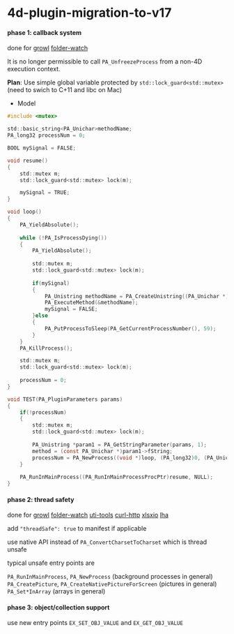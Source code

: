 # 4d-plugin-migration-to-v17

#### phase 1: callback system

done for [growl](https://github.com/miyako/4d-plugin-growl) [folder-watch](https://github.com/miyako/4d-plugin-folder-watch)

It is no longer permissible to call ``PA_UnfreezeProcess`` from a non-4D execution context. 

**Plan**: Use simple global variable protected by ``std::lock_guard<std::mutex>`` (need to swich to C+11 and libc on Mac)

* Model

```c
#include <mutex>

std::basic_string<PA_Unichar>methodName;
PA_long32 processNum = 0;

BOOL mySignal = FALSE;

void resume()
{	
	std::mutex m;
	std::lock_guard<std::mutex> lock(m);

	mySignal = TRUE;
}

void loop()
{
	PA_YieldAbsolute();
	
	while (!PA_IsProcessDying())
	{
		PA_YieldAbsolute();
		
		std::mutex m;
		std::lock_guard<std::mutex> lock(m);
		
		if(mySignal)
		{
			PA_Unistring methodName = PA_CreateUnistring((PA_Unichar *)method.c_str());
			PA_ExecuteMethod(&methodName);
			mySignal = FALSE;
		}else
		{
			PA_PutProcessToSleep(PA_GetCurrentProcessNumber(), 59);
		}
	}
	PA_KillProcess();

	std::mutex m;
	std::lock_guard<std::mutex> lock(m);
	
	processNum = 0;
}

void TEST(PA_PluginParameters params)
{
	if(!processNum)
	{
		std::mutex m;
		std::lock_guard<std::mutex> lock(m);
		
		PA_Unistring *param1 = PA_GetStringParameter(params, 1);
		method = (const PA_Unichar *)param1->fString;
		processNum = PA_NewProcess((void *)loop, (PA_long32)0, (PA_Unichar *)"$\0\0\0");
	}
	
	PA_RunInMainProcess((PA_RunInMainProcessProcPtr)resume, NULL);
}
```

#### phase 2: thread safety

done for [growl](https://github.com/miyako/4d-plugin-growl) [folder-watch](https://github.com/miyako/4d-plugin-folder-watch) [uti-tools](https://github.com/miyako/4d-plugin-uti-tools) [curl-http](https://github.com/miyako/4d-plugin-curl-http) [xlsxio](https://github.com/miyako/4d-plugin-xlsxio) [lha](https://github.com/miyako/4d-plugin-lha)

add ``"threadSafe": true`` to manifest if applicable

use native API instead of ``PA_ConvertCharsetToCharset`` which is thread unsafe

typical unsafe entry points are

``PA_RunInMainProcess``, ``PA_NewProcess`` (background processes in general)    
``PA_CreatePicture``, ``PA_CreateNativePictureForScreen`` (pictures in general)  
``PA_Set*InArray`` (arrays in general)  

#### phase 3: object/collection support

use new entry points ``EX_SET_OBJ_VALUE`` and ``EX_GET_OBJ_VALUE``
